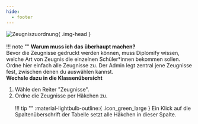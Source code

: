 ```yaml
---
hide:
  - footer
---
```


![Zeugniszuordnung](/img/02_Schritt_für_Schritt/zeugniszuordnung.png){ .img-head }
<br><br>
!!! note ""
    **Warum muss ich das überhaupt machen?**<br>
    Bevor die Zeugnisse gedruckt werden können, muss Diplomify wissen, welche Art von Zeugnis die einzelnen Schüler*innen bekommen sollen.<br>
    Ordne hier einfach alle Zeugnisse zu. Der Admin legt zentral jene Zeugnisse fest, zwischen denen du auswählen kannst. 
<br>
**Wechsle dazu in die Klassenübersicht**

1. Wähle den Reiter "Zeugnisse".
2. Ordne die Zeugnisse per Häkchen zu.
<br><br>
!!! tip ""
    :material-lightbulb-outline:{ .icon_green_large } 
    Ein Klick auf die Spaltenüberschrift der Tabelle setzt alle Häkchen in dieser Spalte.